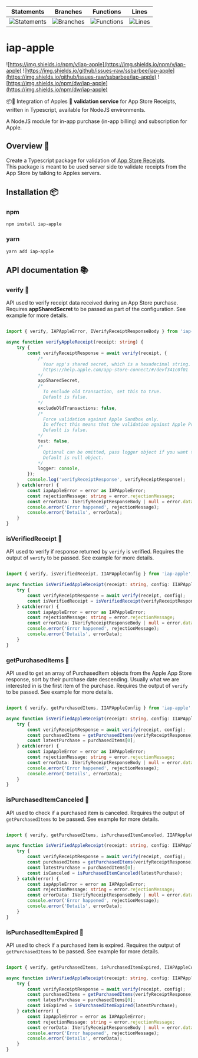 | Statements                  | Branches                | Functions                 | Lines             |
| --------------------------- | ----------------------- | ------------------------- | ----------------- |
| ![Statements](https://img.shields.io/badge/statements-76.97%25-red.svg?style=flat) | ![Branches](https://img.shields.io/badge/branches-47.96%25-red.svg?style=flat) | ![Functions](https://img.shields.io/badge/functions-75%25-red.svg?style=flat) | ![Lines](https://img.shields.io/badge/lines-75%25-red.svg?style=flat) |

# iap-apple

![https://img.shields.io/npm/v/iap-apple](https://img.shields.io/npm/v/iap-apple)
![https://img.shields.io/github/issues-raw/ssbarbee/iap-apple](https://img.shields.io/github/issues-raw/ssbarbee/iap-apple)
![https://img.shields.io/npm/dw/iap-apple](https://img.shields.io/npm/dw/iap-apple)

📦🚀 Integration of Apples  **validation service** for App Store Receipts, written in Typescript, available for NodeJS environments.

A NodeJS module for in-app purchase (in-app billing) and subscription for Apple.

## Overview 🧐

Create a Typescript package for validation of [App Store Receipts](https://developer.apple.com/documentation/appstorereceipts).  
This package is meant to be used server side to validate receipts from the App Store by talking to Apples servers.

## Installation 📦

### npm

```npm install iap-apple```

### yarn

```yarn add iap-apple```

## API documentation 📚

### verify 🧪

API used to verify receipt data received during an App Store purchase.
Requires **appSharedSecret** to be passed as part of the configuration.
See example for more details.

```typescript

import { verify, IAPAppleError, IVerifyReceiptResponseBody } from 'iap-apple';

async function verifyAppleReceipt(receipt: string) {
    try {
        const verifyReceiptResponse = await verify(receipt, { 
            /*
              Your app's shared secret, which is a hexadecimal string. For more information about the shared secret.
              https://help.apple.com/app-store-connect/#/devf341c0f01
            */
            appSharedSecret, 
            /*
              To exclude old transaction, set this to true. 
              Default is false.
            */
            excludeOldTransactions: false,
            /*
              Force validation against Apple Sandbox only.
              In effect this means that the validation against Apple Production endpoint won't be used.
              Default is false.
            */
            test: false,
            /* 
              Optional can be omitted, pass logger object if you want to debug.
              Default is null object.
            */
            logger: console,
        });
        console.log('verifyReceiptResponse', verifyReceiptResponse);
    } catch(error) {
        const iapAppleError = error as IAPAppleError;
        const rejectionMessage: string = error.rejectionMessage;
        const errorData: IVerifyReceiptResponseBody | null = error.data;
        console.error('Error happened', rejectionMessage);
        console.error('Details', errorData);
    }
}
```

### isVerifiedReceipt 🧪

API used to verify if response returned by `verify` is verified.
Requires the output of `verify` to be passed.
See example for more details.

```typescript

import { verify, isVerifiedReceipt, IIAPAppleConfig } from 'iap-apple';

async function isVerifiedAppleReceipt(receipt: string, config: IIAPAppleConfig) {
    try {
        const verifyReceiptResponse = await verify(receipt, config);
        const isVerifiedReceipt = isVerifiedReceipt(verifyReceiptResponse);
    } catch(error) {
        const iapAppleError = error as IAPAppleError;
        const rejectionMessage: string = error.rejectionMessage;
        const errorData: IVerifyReceiptResponseBody | null = error.data;
        console.error('Error happened', rejectionMessage);
        console.error('Details', errorData);
    }
}
```

### getPurchasedItems 🧪

API used to get an array of PurchasedItem objects from the Apple App Store response,
sort by their purchase date descending.
Usually what we are interested in is the first item of the purchase.
Requires the output of `verify` to be passed.
See example for more details.

```typescript

import { verify, getPurchasedItems, IIAPAppleConfig } from 'iap-apple';

async function isVerifiedAppleReceipt(receipt: string, config: IIAPAppleConfig) {
    try {
        const verifyReceiptResponse = await verify(receipt, config);
        const purchasedItems = getPurchasedItems(verifyReceiptResponse);
        const latestPurchase = purchasedItems[0];
    } catch(error) {
        const iapAppleError = error as IAPAppleError;
        const rejectionMessage: string = error.rejectionMessage;
        const errorData: IVerifyReceiptResponseBody | null = error.data;
        console.error('Error happened', rejectionMessage);
        console.error('Details', errorData);
    }
}
```

### isPurchasedItemCanceled 🧪

API used to check if a purchased item is canceled.
Requires the output of `getPurchasedItems` to be passed.
See example for more details.

```typescript

import { verify, getPurchasedItems, isPurchasedItemCanceled, IIAPAppleConfig } from 'iap-apple';

async function isVerifiedAppleReceipt(receipt: string, config: IIAPAppleConfig) {
    try {
        const verifyReceiptResponse = await verify(receipt, config);
        const purchasedItems = getPurchasedItems(verifyReceiptResponse);
        const latestPurchase = purchasedItems[0];
        const isCanceled = isPurchasedItemCanceled(latestPurchase);
    } catch(error) {
        const iapAppleError = error as IAPAppleError;
        const rejectionMessage: string = error.rejectionMessage;
        const errorData: IVerifyReceiptResponseBody | null = error.data;
        console.error('Error happened', rejectionMessage);
        console.error('Details', errorData);
    }
}
```


### isPurchasedItemExpired 🧪

API used to check if a purchased item is expired.
Requires the output of `getPurchasedItems` to be passed.
See example for more details.

```typescript

import { verify, getPurchasedItems, isPurchasedItemExpired, IIAPAppleConfig } from 'iap-apple';

async function isVerifiedAppleReceipt(receipt: string, config: IIAPAppleConfig) {
    try {
        const verifyReceiptResponse = await verify(receipt, config);
        const purchasedItems = getPurchasedItems(verifyReceiptResponse);
        const latestPurchase = purchasedItems[0];
        const isExpired = isPurchasedItemExpired(latestPurchase);
    } catch(error) {
        const iapAppleError = error as IAPAppleError;
        const rejectionMessage: string = error.rejectionMessage;
        const errorData: IVerifyReceiptResponseBody | null = error.data;
        console.error('Error happened', rejectionMessage);
        console.error('Details', errorData);
    }
}
```